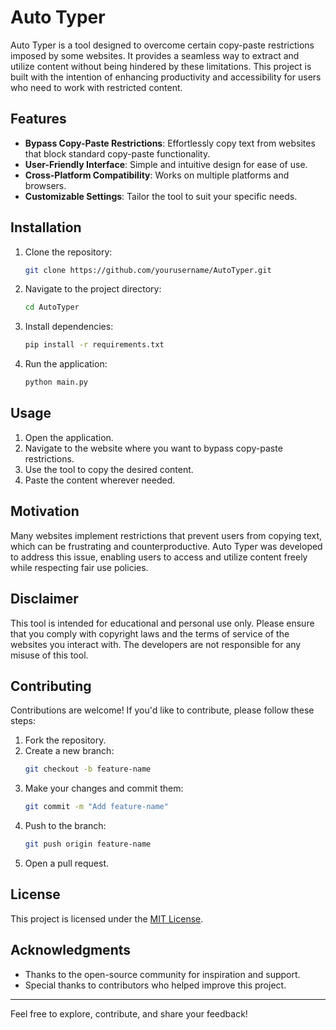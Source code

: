 # Auto Typer

Auto Typer is a tool designed to overcome certain copy-paste restrictions imposed by some websites. It provides a seamless way to extract and utilize content without being hindered by these limitations. This project is built with the intention of enhancing productivity and accessibility for users who need to work with restricted content.

## Features

- **Bypass Copy-Paste Restrictions**: Effortlessly copy text from websites that block standard copy-paste functionality.
- **User-Friendly Interface**: Simple and intuitive design for ease of use.
- **Cross-Platform Compatibility**: Works on multiple platforms and browsers.
- **Customizable Settings**: Tailor the tool to suit your specific needs.

## Installation

1. Clone the repository:
    ```bash
    git clone https://github.com/yourusername/AutoTyper.git
    ```
2. Navigate to the project directory:
    ```bash
    cd AutoTyper
    ```
3. Install dependencies:
    ```bash
    pip install -r requirements.txt
    ```
4. Run the application:
    ```bash
    python main.py
    ```

## Usage

1. Open the application.
2. Navigate to the website where you want to bypass copy-paste restrictions.
3. Use the tool to copy the desired content.
4. Paste the content wherever needed.

## Motivation

Many websites implement restrictions that prevent users from copying text, which can be frustrating and counterproductive. Auto Typer was developed to address this issue, enabling users to access and utilize content freely while respecting fair use policies.

## Disclaimer

This tool is intended for educational and personal use only. Please ensure that you comply with copyright laws and the terms of service of the websites you interact with. The developers are not responsible for any misuse of this tool.

## Contributing

Contributions are welcome! If you'd like to contribute, please follow these steps:

1. Fork the repository.
2. Create a new branch:
    ```bash
    git checkout -b feature-name
    ```
3. Make your changes and commit them:
    ```bash
    git commit -m "Add feature-name"
    ```
4. Push to the branch:
    ```bash
    git push origin feature-name
    ```
5. Open a pull request.

## License

This project is licensed under the [MIT License](LICENSE).

## Acknowledgments

- Thanks to the open-source community for inspiration and support.
- Special thanks to contributors who helped improve this project.

---
Feel free to explore, contribute, and share your feedback!